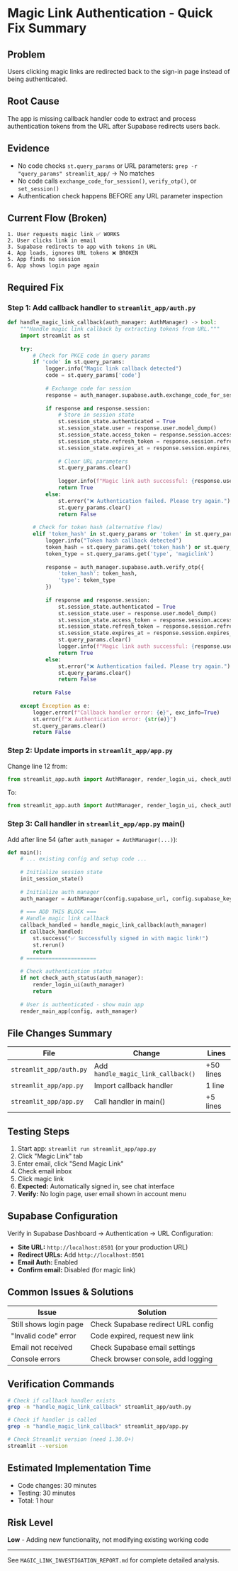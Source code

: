 # Magic Link Authentication - Quick Fix Summary

## Problem
Users clicking magic links are redirected back to the sign-in page instead of being authenticated.

## Root Cause
The app is missing callback handler code to extract and process authentication tokens from the URL after Supabase redirects users back.

## Evidence
- No code checks `st.query_params` or URL parameters: `grep -r "query_params" streamlit_app/` → No matches
- No code calls `exchange_code_for_session()`, `verify_otp()`, or `set_session()`
- Authentication check happens BEFORE any URL parameter inspection

## Current Flow (Broken)
```
1. User requests magic link ✅ WORKS
2. User clicks link in email
3. Supabase redirects to app with tokens in URL
4. App loads, ignores URL tokens ❌ BROKEN
5. App finds no session
6. App shows login page again
```

## Required Fix

### Step 1: Add callback handler to `streamlit_app/auth.py`

```python
def handle_magic_link_callback(auth_manager: AuthManager) -> bool:
    """Handle magic link callback by extracting tokens from URL."""
    import streamlit as st
    
    try:
        # Check for PKCE code in query params
        if 'code' in st.query_params:
            logger.info("Magic link callback detected")
            code = st.query_params['code']
            
            # Exchange code for session
            response = auth_manager.supabase.auth.exchange_code_for_session(code)
            
            if response and response.session:
                # Store in session state
                st.session_state.authenticated = True
                st.session_state.user = response.user.model_dump()
                st.session_state.access_token = response.session.access_token
                st.session_state.refresh_token = response.session.refresh_token
                st.session_state.expires_at = response.session.expires_at
                
                # Clear URL parameters
                st.query_params.clear()
                
                logger.info(f"Magic link auth successful: {response.user.email}")
                return True
            else:
                st.error("❌ Authentication failed. Please try again.")
                st.query_params.clear()
                return False
                
        # Check for token hash (alternative flow)
        elif 'token_hash' in st.query_params or 'token' in st.query_params:
            logger.info("Token hash callback detected")
            token_hash = st.query_params.get('token_hash') or st.query_params.get('token')
            token_type = st.query_params.get('type', 'magiclink')
            
            response = auth_manager.supabase.auth.verify_otp({
                'token_hash': token_hash,
                'type': token_type
            })
            
            if response and response.session:
                st.session_state.authenticated = True
                st.session_state.user = response.user.model_dump()
                st.session_state.access_token = response.session.access_token
                st.session_state.refresh_token = response.session.refresh_token
                st.session_state.expires_at = response.session.expires_at
                st.query_params.clear()
                logger.info(f"Magic link auth successful: {response.user.email}")
                return True
            else:
                st.error("❌ Authentication failed. Please try again.")
                st.query_params.clear()
                return False
        
        return False
        
    except Exception as e:
        logger.error(f"Callback handler error: {e}", exc_info=True)
        st.error(f"❌ Authentication error: {str(e)}")
        st.query_params.clear()
        return False
```

### Step 2: Update imports in `streamlit_app/app.py`

Change line 12 from:
```python
from streamlit_app.auth import AuthManager, render_login_ui, check_auth_status, sign_out
```

To:
```python
from streamlit_app.auth import AuthManager, render_login_ui, check_auth_status, sign_out, handle_magic_link_callback
```

### Step 3: Call handler in `streamlit_app/app.py` main()

Add after line 54 (after `auth_manager = AuthManager(...)`):

```python
def main():
    # ... existing config and setup code ...
    
    # Initialize session state
    init_session_state()
    
    # Initialize auth manager
    auth_manager = AuthManager(config.supabase_url, config.supabase_key)
    
    # === ADD THIS BLOCK ===
    # Handle magic link callback
    callback_handled = handle_magic_link_callback(auth_manager)
    if callback_handled:
        st.success("✅ Successfully signed in with magic link!")
        st.rerun()
        return
    # ======================
    
    # Check authentication status
    if not check_auth_status(auth_manager):
        render_login_ui(auth_manager)
        return
    
    # User is authenticated - show main app
    render_main_app(config, auth_manager)
```

## File Changes Summary

| File | Change | Lines |
|------|--------|-------|
| `streamlit_app/auth.py` | Add `handle_magic_link_callback()` | +50 lines |
| `streamlit_app/app.py` | Import callback handler | 1 line |
| `streamlit_app/app.py` | Call handler in main() | +5 lines |

## Testing Steps

1. Start app: `streamlit run streamlit_app/app.py`
2. Click "Magic Link" tab
3. Enter email, click "Send Magic Link"
4. Check email inbox
5. Click magic link
6. **Expected:** Automatically signed in, see chat interface
7. **Verify:** No login page, user email shown in account menu

## Supabase Configuration

Verify in Supabase Dashboard → Authentication → URL Configuration:

- **Site URL:** `http://localhost:8501` (or your production URL)
- **Redirect URLs:** Add `http://localhost:8501`
- **Email Auth:** Enabled
- **Confirm email:** Disabled (for magic link)

## Common Issues & Solutions

| Issue | Solution |
|-------|----------|
| Still shows login page | Check Supabase redirect URL config |
| "Invalid code" error | Code expired, request new link |
| Email not received | Check Supabase email settings |
| Console errors | Check browser console, add logging |

## Verification Commands

```bash
# Check if callback handler exists
grep -n "handle_magic_link_callback" streamlit_app/auth.py

# Check if handler is called
grep -n "handle_magic_link_callback" streamlit_app/app.py

# Check Streamlit version (need 1.30.0+)
streamlit --version
```

## Estimated Implementation Time
- Code changes: 30 minutes
- Testing: 30 minutes  
- Total: 1 hour

## Risk Level
**Low** - Adding new functionality, not modifying existing working code

---

See `MAGIC_LINK_INVESTIGATION_REPORT.md` for complete detailed analysis.
